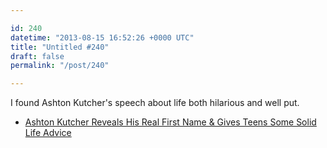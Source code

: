 ```yaml
---

id: 240
datetime: "2013-08-15 16:52:26 +0000 UTC"
title: "Untitled #240"
draft: false
permalink: "/post/240"

---
```


I found Ashton Kutcher's speech about life both hilarious and well put. 

 
 * [Ashton Kutcher Reveals His Real First Name & Gives Teens Some Solid Life Advice](http://laughingsquid.com/ashton-kutcher-reveals-his-real-first-name-gives-teens-some-solid-life-advice/)


